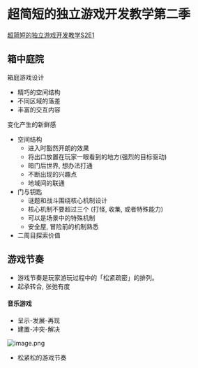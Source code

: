 # 超简短的独立游戏开发教学第二季

[超简短的独立游戏开发教学S2E1](https://www.bilibili.com/video/BV1Fd4y1X74m/?spm_id_from=333.788&vd_source=ebf06d572d5366b5ef7bc5032fefb08d)

## 箱中庭院

箱庭游戏设计

- 精巧的空间结构
- 不同区域的落差
- 丰富的交互内容

变化产生的新鲜感

- 空间结构
	- 进入时豁然开朗的效果
	- 将出口放置在玩家一眼看到的地方(强烈的目标驱动)
	- 暗门后世界, 想办法打通
	- 不断出现的兴趣点
	- 地域间的联通
- 门与钥匙
	- 谜题和战斗围绕核心机制设计
	- 核心机制不要超过三个 (打怪, 收集, 或者特殊能力)
	- 可以是场景中的特殊机制
	- 安全屋, 冒险前的机制熟悉
- 二周目探索价值

## 游戏节奏

- 游戏节奏是玩家游玩过程中的「松紧疏密」的排列。
- 起承转合, 张弛有度

#### 音乐游戏

- 呈示-发展-再现
- 建置-冲突-解决

![image.png](https://image-1253155090.cos.ap-nanjing.myqcloud.com/202405070950799.png)

- 松紧松的游戏节奏